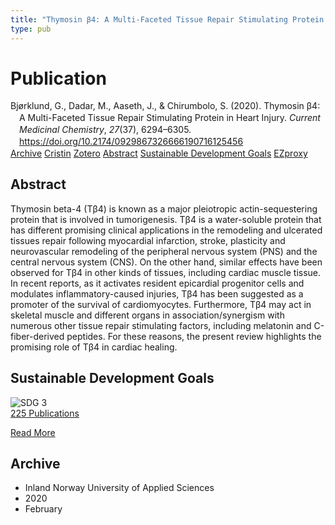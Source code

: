 ```yaml
---
title: "Thymosin β4: A Multi-Faceted Tissue Repair Stimulating Protein in Heart Injury"
type: pub
---
```

<h1>Publication</h1>
<article id="csl-bib-container-R8PCLRR7" class="csl-bib-container">
  <div class="csl-bib-body" style="line-height: 1.35; padding-left: 1em; text-indent:-1em;">
  <div class="csl-entry">Bj&#xF8;rklund, G., Dadar, M., Aaseth, J., &amp; Chirumbolo, S. (2020). Thymosin &#x3B2;4: A Multi-Faceted Tissue Repair Stimulating Protein in Heart Injury. <i>Current Medicinal Chemistry</i>, <i>27</i>(37), 6294&#x2013;6305. <a href="https://doi.org/10.2174/0929867326666190716125456">https://doi.org/10.2174/0929867326666190716125456</a></div>
</div>
  <div class="csl-bib-buttons">
    <a href="#taxonomy-article-R8PCLRR7" class="csl-bib-button">Archive</a>
    <a href="https://app.cristin.no/results/show.jsf?id=1790073" alt="Cristin URL" class="csl-bib-button">Cristin</a>
    <a href="http://zotero.org/groups/5022929/items/R8PCLRR7" alt="Zotero URL" class="csl-bib-button">Zotero</a>
    <a href="#abstract-article-R8PCLRR7" class="csl-bib-button">Abstract</a>
    <a href="#sdg-article-R8PCLRR7" class="csl-bib-button">Sustainable Development Goals</a>
    <a href="http://ezproxy.inn.no/login?url=https://doi.org/10.2174/0929867326666190716125456" class="csl-bib-button">EZproxy</a>
  </div>
  <div id="csl-bib-meta-container-R8PCLRR7"></div>
</article>
<div id="csl-bib-meta-R8PCLRR7" class="csl-bib-meta">
  <article id="abstract-article-R8PCLRR7" class="abstract-article">
    <h1>Abstract</h1>
    Thymosin beta-4 (Tβ4) is known as a major pleiotropic actin-sequestering protein that is involved in tumorigenesis. Tβ4 is a water-soluble protein that has different promising clinical applications in the remodeling and ulcerated tissues repair following myocardial infarction, stroke, plasticity and neurovascular remodeling of the peripheral nervous system (PNS) and the central nervous system (CNS). On the other hand, similar effects have been observed for Tβ4 in other kinds of tissues, including cardiac muscle tissue. In recent reports, as it activates resident epicardial progenitor cells and modulates inflammatory-caused injuries, Tβ4 has been suggested as a promoter of the survival of cardiomyocytes. Furthermore, Tβ4 may act in skeletal muscle and different organs in association/synergism with numerous other tissue repair stimulating factors, including melatonin and C-fiber-derived peptides. For these reasons, the present review highlights the promising role of Tβ4 in cardiac healing.
  </article>
  <article id="sdg-article-R8PCLRR7" class="sdg-article">
    <h1>Sustainable Development Goals</h1>
    <div class="sdg-container"><div id="sdg3" class="sdg">
<img src="{{< params subfolder >}}images/sdg/sdg03_en.png" class="image" alt="SDG 3">
<div class="sdg-overlay">
<a href="{{< params subfolder >}}en/archive/?sdg=3#archive" class="sdg-publication-count"><span>225</span> Publications</a>
<p><a href="https://sdgs.un.org/goals/goal3" class="sdg-read-more">Read More</a></p>
</div>
</div></div>
  </article>
  <article id="taxonomy-article-R8PCLRR7" class="taxonomy-article">
    <h1>Archive</h1>
    <ul>
      <li>Inland Norway University of Applied Sciences</li>
      <li>2020</li>
      <li>February</li>
    </ul>
  </article>
</div>
